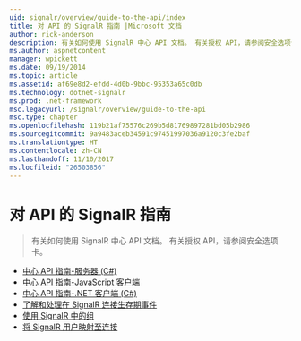 ```yaml
---
uid: signalr/overview/guide-to-the-api/index
title: 对 API 的 SignalR 指南 |Microsoft 文档
author: rick-anderson
description: 有关如何使用 SignalR 中心 API 文档。 有关授权 API，请参阅安全选项卡。
ms.author: aspnetcontent
manager: wpickett
ms.date: 09/19/2014
ms.topic: article
ms.assetid: af69e8d2-efdd-4d0b-9bbc-95353a65c0db
ms.technology: dotnet-signalr
ms.prod: .net-framework
msc.legacyurl: /signalr/overview/guide-to-the-api
msc.type: chapter
ms.openlocfilehash: 119b21af75576c269b5d81769897281bd05b2986
ms.sourcegitcommit: 9a9483aceb34591c97451997036a9120c3fe2baf
ms.translationtype: HT
ms.contentlocale: zh-CN
ms.lasthandoff: 11/10/2017
ms.locfileid: "26503856"
---
```

<a name="signalr-guide-to-the-api"></a>对 API 的 SignalR 指南
====================
> 有关如何使用 SignalR 中心 API 文档。 有关授权 API，请参阅安全选项卡。


- [中心 API 指南-服务器 (C#)](hubs-api-guide-server.md)
- [中心 API 指南-JavaScript 客户端](hubs-api-guide-javascript-client.md)
- [中心 API 指南-.NET 客户端 (C#)](hubs-api-guide-net-client.md)
- [了解和处理在 SignalR 连接生存期事件](handling-connection-lifetime-events.md)
- [使用 SignalR 中的组](working-with-groups.md)
- [将 SignalR 用户映射至连接](mapping-users-to-connections.md)
